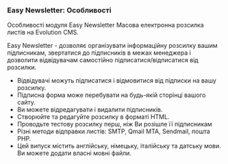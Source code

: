 
<meta http-equiv="Content-Type" content="text/html; charset=utf-8">
<h3>Easy Newsletter: Особливості </h3> 
Особливості модуля Easy Newsletter Масова електронна розсилка листів на Evolution CMS.	
<br>
<p>Easy Newsletter - дозволяє організувати інформаційну розсилку вашим підписникам, звертатися до підписників в межах менеджера і дозволити відвідувачам самостійно підписатися/відписатися від розсилки.</p>
<ul>
	<li>Відвідувачі можуть підписатися і відмовитися від підписки на вашу розсилку.</li>
	<li>Підписна форма може перебувати на будь-якій сторінці вашого сайту.</li>
	<li>Ви можете відредагувати і видалити підписників.</li>
	<li>Створюйте та редагуйте розсилку в форматі HTML.</li>
	<li>Проводьте тестову розсилку перш, ніж Ви розішле її підписникам</li>
	<li>Різні методи відправки листів: SMTP, Qmail MTA, Sendmail, пошта PHP.</li>
	<li>Цей випуск містить англійську, німецьку, італійську та датську мови. Ви можете додати власні мовні файли.</li>
</ul>
